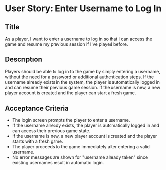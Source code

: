 # User Story: Enter Username to Log In

## Title
As a player, I want to enter a username to log in so that I can access the game and resume my previous session if I've played before.

## Description
Players should be able to log in to the game by simply entering a username, without the need for a password or additional authentication steps. If the username already exists in the system, the player is automatically logged in and can resume their previous game session. If the username is new, a new player account is created and the player can start a fresh game.

## Acceptance Criteria
- The login screen prompts the player to enter a username.
- If the username already exists, the player is automatically logged in and can access their previous game state.
- If the username is new, a new player account is created and the player starts with a fresh game.
- The player proceeds to the game immediately after entering a valid username.
- No error messages are shown for "username already taken" since existing usernames result in automatic login.
